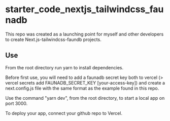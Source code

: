 # starter_code_nextjs_tailwindcss_faunadb

This repo was created as a launching point for myself and other developers to create Next.js-tailwindcss-faundb projects.

## Use

From the root directory run yarn to install dependencies.

Before first use, you will need to add a faunadb secret key both to vercel (> vercel secrets add FAUNADB_SECRET_KEY [your-access-key]) and create a next.config.js file with the same format as the example found in this repo.

Use the command "yarn dev", from the root directory, to start a local app on port 3000.

To deploy your app, connect your github repo to Vercel.
